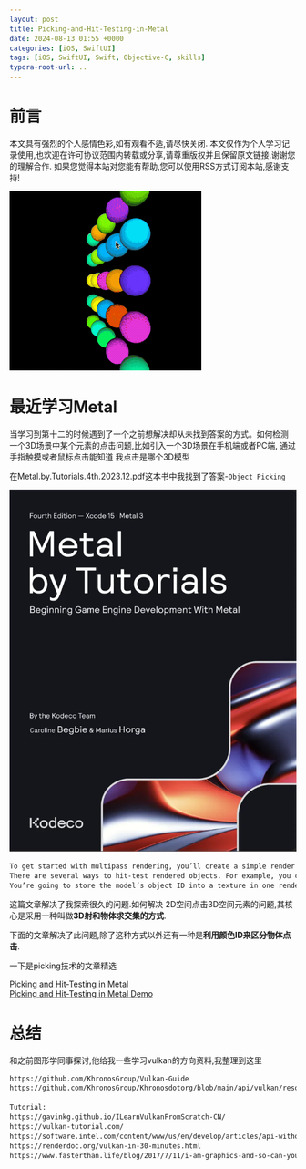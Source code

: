 ```yaml
---
layout: post
title: Picking-and-Hit-Testing-in-Metal
date: 2024-08-13 01:55 +0000
categories: [iOS, SwiftUI]
tags: [iOS, SwiftUI, Swift, Objective-C, skills]
typora-root-url: ..
---
```


# 前言

本文具有强烈的个人感情色彩,如有观看不适,请尽快关闭. 本文仅作为个人学习记录使用,也欢迎在许可协议范围内转载或分享,请尊重版权并且保留原文链接,谢谢您的理解合作. 如果您觉得本站对您能有帮助,您可以使用RSS方式订阅本站,感谢支持!


![](/assets/images/20240813PickingAndHitTestinginMetal/picking.gif)


# 最近学习Metal

当学习到第十二的时候遇到了一个之前想解决却从未找到答案的方式。如何检测 一个3D场景中某个元素的点击问题,比如引入一个3D场景在手机端或者PC端, 通过手指触摸或者鼠标点击能知道 我点击是哪个3D模型

在Metal.by.Tutorials.4th.2023.12.pdf这本书中我找到了答案-`Object Picking`

![](/assets/images/20240813PickingAndHitTestinginMetal/Metal.by.Tutorials.4th.2023.12.webp)


``` txt
To get started with multipass rendering, you’ll create a simple render pass that adds object picking to your app. When you click a model in your scene, that model will render in a slightly different shade.
There are several ways to hit-test rendered objects. For example, you could do the math to convert the 2D touch location to a 3D ray and then perform ray intersection to see which object intersects the ray. Warren Moore describes this method in his Picking and Hit-Testing in Metal (https://bit.ly/3rlzm9b) article. Alternatively, you could render a texture where each object is rendered in a different color or object ID. Then, you calculate the texture coordinate from the screen touch location and read the texture to see which object was hit.
You’re going to store the model’s object ID into a texture in one render pass. You’ll then send the touch location to the fragment shader in the second render pass and read the texture from the first pass. If the fragment being rendered is from the selected object, you’ll render that fragment in a different color.

```

这篇文章解决了我探索很久的问题.如何解决 2D空间点击3D空间元素的问题,其核心是采用一种叫做**3D射和物体求交集的方式**.

下面的文章解决了此问题,除了这种方式以外还有一种是**利用颜色ID来区分物体点击**.

一下是picking技术的文章精选 

[Picking and Hit-Testing in Metal](https://bit.ly/3rlzm9b)  
[Picking and Hit-Testing in Metal Demo](https://github.com/metal-by-example/metal-picking)

# 总结

和之前图形学同事探讨,他给我一些学习vulkan的方向资料,我整理到这里 

``` txt
https://github.com/KhronosGroup/Vulkan-Guide
https://github.com/KhronosGroup/Khronosdotorg/blob/main/api/vulkan/resources.md

Tutorial:
https://gavinkg.github.io/ILearnVulkanFromScratch-CN/
https://vulkan-tutorial.com/
https://software.intel.com/content/www/us/en/develop/articles/api-without-secrets-introduction-to-vulkan-preface.html
https://renderdoc.org/vulkan-in-30-minutes.html
https://www.fasterthan.life/blog/2017/7/11/i-am-graphics-and-so-can-you-part-1
``` 

